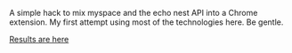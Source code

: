 A simple hack to mix myspace and the echo nest API into a Chrome
extension. My first attempt using most of the technologies here. Be gentle.

[Results are here](https://chrome.google.com/extensions/detail/laaabcpdlmhelbeckppepblndabnndid)

